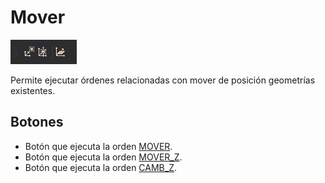 # Mover

![Barra de herramientas Mover](../../../.gitbook/assets/mover.png)

Permite ejecutar órdenes relacionadas con mover de posición geometrías existentes.

## Botones

* Botón que ejecuta la orden [MOVER](/digi3d-net/referencia/ventana-de-dibujo/ordenes/m/mover.md).
* Botón que ejecuta la orden [MOVER_Z](../ventana-de-dibujo/ordenes/m/mover-z.md).
* Botón que ejecuta la orden [CAMB_Z](../ventana-de-dibujo/ordenes/c/camb-z.md).
